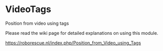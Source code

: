 # VideoTags
Position from video using tags

Please read the wiki page for detailed explanations on using this module.

https://roborescue.nl/index.php/Position_from_Video_using_Tags
